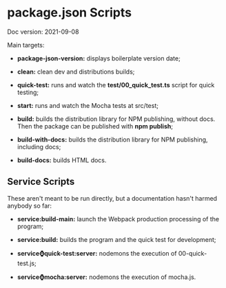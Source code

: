 # package.json Scripts

Doc version: 2021-09-08

Main targets:

- **package-json-version:** displays boilerplate version date;

- **clean:** clean dev and distributions builds;

- **quick-test:** runs and watch the **test/00_quick_test.ts** script for quick testing;

- **start:** runs and watch the Mocha tests at src/test;

- **build:** builds the distribution library for NPM publishing, without docs. Then the package can be published with **npm publish**;

- **build-with-docs:** builds the distribution library for NPM publishing, including docs;

- **build-docs:** builds HTML docs.


## Service Scripts

These aren't meant to be run directly, but a documentation hasn't harmed anybody so far:

- **service:build-main:** launch the Webpack production processing of the program;

- **service:build:** builds the program and the quick test for development;

- **service:watch:quick-test:server:** nodemons the execution of 00-quick-test.js;

- **service:watch:mocha:server:** nodemons the execution of mocha.js.
